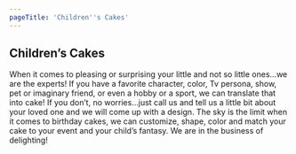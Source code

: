 ```yaml
---
pageTitle: 'Children''s Cakes'
---
```


## Children’s Cakes

When it comes to pleasing or surprising your little and not so little ones…we are the experts!
If you have a favorite character, color, Tv persona, show, pet or imaginary friend, or even a
hobby or a sport, we can translate that into cake! If you don’t, no worries…just call us and tell
us a little bit about your loved one and we will come up with a design. The sky is the limit when
it comes to birthday cakes, we can customize, shape, color and match your cake to your event and
your child’s fantasy. We are in the business of delighting!
